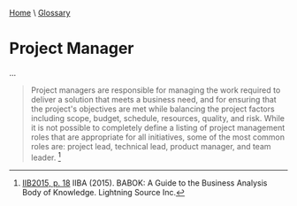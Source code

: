 [Home](../../index.html) \ [Glossary](glossary.html)

# Project Manager

...  

> Project managers are responsible for managing the work required to deliver a solution that meets a business need, and for ensuring that the project's objectives
are met while balancing the project factors including scope, budget, schedule, resources, quality, and risk.
> While it is not possible to completely define a listing of project management roles that are appropriate for all initiatives, some of the most common roles are: project lead, technical lead, product manager, and team leader. [^1]  

[^1]: [IIB2015, p. 18](../references/books/Babok-A-Guide-to-the-Business-Analysis-Body-of-Knowledge.html) IIBA (2015). BABOK: A Guide to the Business Analysis Body of Knowledge. Lightning Source Inc.

